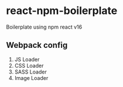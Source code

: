 # react-npm-boilerplate
Boilerplate using npm react v16

## Webpack config
1. JS Loader
2. CSS Loader
3. SASS Loader
4. Image Loader

